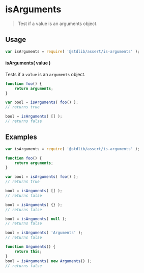 # isArguments

> Test if a value is an arguments object.


<section class="usage">

## Usage

``` javascript
var isArguments = require( '@stdlib/assert/is-arguments' );
```


#### isArguments( value )

Tests if a `value` is an `arguments` object.

``` javascript
function foo() {
    return arguments;
}

var bool = isArguments( foo() );
// returns true

bool = isArguments( [] );
// returns false
```

</section>

<!-- /.usage -->


<section class="examples">

## Examples

``` javascript
var isArguments = require( '@stdlib/assert/is-arguments' );

function foo() {
    return arguments;
}

var bool = isArguments( foo() );
// returns true

bool = isArguments( [] );
// returns false

bool = isArguments( {} );
// returns false

bool = isArguments( null );
// returns false

bool = isArguments( 'Arguments' );
// returns false

function Arguments() {
    return this;
}
bool = isArguments( new Arguments() );
// returns false
```

</section>

<!-- /.examples -->


<section class="links">

</section>

<!-- /.links -->
